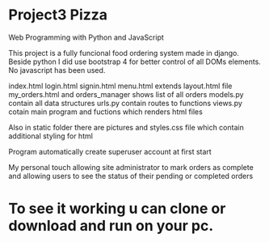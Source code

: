 # Project3 Pizza

Web Programming with Python and JavaScript

This project is a fully funcional food ordering system made in django.
Beside python I did use bootstrap 4 for better control of all DOMs elements.
No javascript has been used.


index.html login.html signin.html menu.html extends layout.html file 
my_orders.html and orders_manager shows list of all orders
models.py contain all data structures
urls.py contain routes to functions
views.py cotain main program and fuctions which renders html files

Also in static folder there are pictures and styles.css file which contain additional styling for html 

Program automatically create superuser account at first start

My personal touch allowing site administrator to mark orders as complete and allowing users to see the status of their pending or completed orders

# To see it working u can clone or download and run on your pc.
